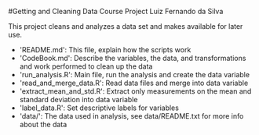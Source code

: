 #Getting and Cleaning Data Course Project
Luiz Fernando da Silva

This project cleans and analyzes a data set and makes available for later use.

- 'README.md': This file, explain how the scripts work
- 'CodeBook.md': Describe the variables, the data, and transformations and work performed to clean up the data
- 'run_analysis.R': Main file, run the analysis and create the data variable
- 'read_and_merge_data.R': Read data files and merge into data variable
- 'extract_mean_and_std.R': Extract only measurements on the mean and standard deviation into data variable
- 'label_data.R': Set descriptive labels for variables
- 'data/': The data used in analysis, see data/README.txt for more info about the data

